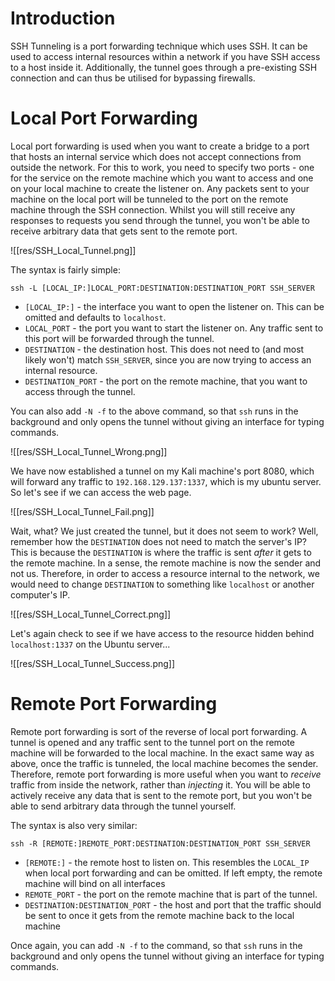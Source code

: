 # Introduction

SSH Tunneling is a port forwarding technique which uses SSH. It can be used to access internal resources within a network if you have SSH access to a host inside it. Additionally, the tunnel goes through a pre-existing SSH connection and can thus be utilised for bypassing firewalls.

# Local Port Forwarding

Local port forwarding is used when you want to create a bridge to a port that hosts an internal service which does not accept connections from outside the network. For this to work, you need to specify two ports - one for the service on the remote machine which you want to access and one on your local machine to create the listener on. Any packets sent to your machine on the local port will be tunneled to the port on the remote machine through the SSH connection. Whilst you will still receive any responses to requests you send through the tunnel, you won't be able to receive arbitrary data that gets sent to the remote port.

![[res/SSH_Local_Tunnel.png]]

The syntax is fairly simple:

```
ssh -L [LOCAL_IP:]LOCAL_PORT:DESTINATION:DESTINATION_PORT SSH_SERVER
```

- `[LOCAL_IP:]` - the interface you want to open the listener on. This can be omitted and defaults to `localhost`.
- `LOCAL_PORT` - the port you want to start the listener on. Any traffic sent to this port will be forwarded through the tunnel.
- `DESTINATION` - the destination host. This does not need to (and most likely won't) match `SSH_SERVER`, since you are now trying to access an internal resource.
- `DESTINATION_PORT` - the port on the remote machine, that you want to access through the tunnel.

You can also add `-N -f` to the above command, so that `ssh` runs in the background and only opens the tunnel without giving an interface for typing commands.

![[res/SSH_Local_Tunnel_Wrong.png]]

We have now established a tunnel on my Kali machine's port 8080, which will forward any traffic to `192.168.129.137:1337`, which is my ubuntu server. So let's see if we can access the web page.

![[res/SSH_Local_Tunnel_Fail.png]]

Wait, what? We just created the tunnel, but it does not seem to work? Well, remember how the `DESTINATION` does not need to match the server's IP? This is because the `DESTINATION` is where the traffic is sent *after* it gets to the remote machine. In a sense, the remote machine is now the sender and not us. Therefore, in order to access a resource internal to the network, we would need to change `DESTINATION` to something like `localhost` or another computer's IP.

![[res/SSH_Local_Tunnel_Correct.png]]

Let's again check to see if we have access to the resource hidden behind `localhost:1337` on the Ubuntu server...

![[res/SSH_Local_Tunnel_Success.png]]

# Remote Port Forwarding

Remote port forwarding is sort of the reverse of local port forwarding. A tunnel is opened and any traffic sent to the tunnel port on the remote machine will be forwarded to the local machine. In the exact same way as above, once the traffic is tunneled, the local machine becomes the sender. Therefore, remote port forwarding is more useful when you want to *receive* traffic from inside the network, rather than *injecting* it. You will be able to actively receive any data that is sent to the remote port, but you won't be able to send arbitrary data through the tunnel yourself.

The syntax is also very similar:

```
ssh -R [REMOTE:]REMOTE_PORT:DESTINATION:DESTINATION_PORT SSH_SERVER
```

- `[REMOTE:]` - the remote host to listen on. This resembles the `LOCAL_IP` when local port forwarding and can be omitted. If left empty, the remote machine will bind on all interfaces
- `REMOTE_PORT` - the port on the remote machine that is part of the tunnel.
- `DESTINATION:DESTINATION_PORT` - the host and port that the traffic should be sent to once it gets from the remote machine back to the local machine

Once again, you can add `-N -f` to the command, so that `ssh` runs in the background and only opens the tunnel without giving an interface for typing commands.
